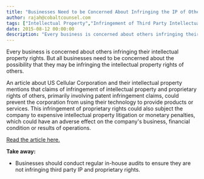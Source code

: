 ```yaml
---
title: "Businesses Need to be Concerned About Infringing the IP of Other Businesses"
author: rajah@cobaltcounsel.com
tags: ["Intellectual Property","Infringement of Third Party Intellectual Property","Commercial Activities","Rajah"]
date: 2015-08-12 00:00:00
description: "Every business is concerned about others infringing their intellectual property rights, though businesses need to be concerned about the possibility that they may be infringing the intellectual property rights of others."
---
```



Every business is concerned about others infringing their intellectual property rights. But all businesses need to be concerned about the possibility that they may be infringing the intellectual property rights of others. 

An article about US Cellular Corporation and their intellectual property mentions that claims of infringement of intellectual property and proprietary rights of others, primarily involving patent infringement claims, could prevent the corporation from using their technology to provide products or services. This infringement of proprietary rights could also subject the company to expensive intellectual property litigation or monetary penalties, which could have an adverse effect on the company's business, financial condition or results of operations.

[Read the article here.](http://www.streetinsider.com/SEC%2BFilings/Form%2B8-K%2BUNITED%2BSTATES%2BCELLULAR%2BFor%253A%2BJun%2B15/10650446.html)

**Take away:**
- Businesses should conduct regular in-house audits to ensure they are not infringing third party IP and proprietary rights.
